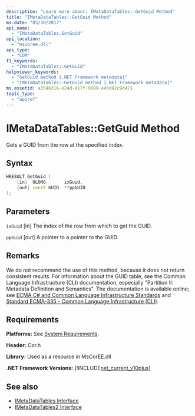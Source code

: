 ```yaml
---
description: "Learn more about: IMetaDataTables::GetGuid Method"
title: "IMetaDataTables::GetGuid Method"
ms.date: "03/30/2017"
api_name:
  - "IMetaDataTables.GetGuid"
api_location:
  - "mscoree.dll"
api_type:
  - "COM"
f1_keywords:
  - "IMetaDataTables::GetGuid"
helpviewer_keywords:
  - "GetGuid method [.NET Framework metadata]"
  - "IMetaDataTables::GetGuid method [.NET Framework metadata]"
ms.assetid: a3546316-e24d-417f-9909-e45d42c9d471
topic_type:
  - "apiref"
---
```

# IMetaDataTables::GetGuid Method

Gets a GUID from the row at the specified index.

## Syntax

```cpp
HRESULT GetGuid (
    [in]  ULONG       ixGuid,
    [out] const GUID  **ppGUID
);
```

## Parameters

 `ixGuid`
 [in] The index of the row from which to get the GUID.

 `ppGuid`
 [out] A pointer to a pointer to the GUID.

## Remarks

  We do not recommend the use of this method, because it does not return consistent results. For information about the GUID table, see the Common Language Infrastructure (CLI) documentation, especially "Partition II: Metadata Definition and Semantics". The documentation is available online; see [ECMA C# and Common Language Infrastructure Standards](../../../fundamentals/standards.md) and [Standard ECMA-335 - Common Language Infrastructure (CLI)](https://www.ecma-international.org/publications-and-standards/standards/ecma-335/).

## Requirements

 **Platforms:** See [System Requirements](../../../../framework/get-started/system-requirements.md).

 **Header:** Cor.h

 **Library:** Used as a resource in MsCorEE.dll

 **.NET Framework Versions:** [!INCLUDE[net_current_v10plus](../../../../includes/net-current-v10plus-md.md)]

## See also

- [IMetaDataTables Interface](imetadatatables-interface.md)
- [IMetaDataTables2 Interface](imetadatatables2-interface.md)
